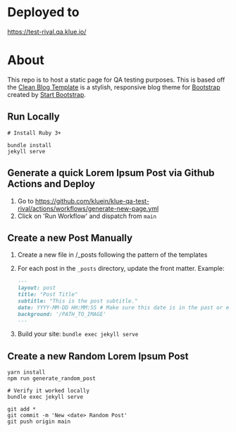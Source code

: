 # Deployed to
https://test-rival.qa.klue.io/

# About
This repo is to host a static page for QA testing purposes. This is based off the [Clean Blog Template](https://startbootstrap.com/themes/clean-blog-jekyll/) is a stylish, responsive blog theme for [Bootstrap](https://getbootstrap.com/) created by [Start Bootstrap](https://startbootstrap.com/). 

## Run Locally
```
# Install Ruby 3+

bundle install
jekyll serve

```

## Generate a quick Lorem Ipsum Post via Github Actions and Deploy
1. Go to https://github.com/kluein/klue-qa-test-rival/actions/workflows/generate-new-page.yml
2. Click on 'Run Workflow' and dispatch from `main`

## Create a new Post Manually
1. Create a new file in /_posts following the pattern of the templates
2. For each post in the `_posts` directory, update the front matter. Example:

    ```markdown
    ---
    layout: post
    title: "Post Title"
    subtitle: "This is the post subtitle."
    date: YYYY-MM-DD HH:MM:SS # Make sure this date is in the past or else it won't show
    background: '/PATH_TO_IMAGE'
    ---
    ```
3. Build your site: `bundle exec jekyll serve`

## Create a new Random Lorem Ipsum Post
```
yarn install
npm run generate_random_post

# Verify it worked locally
bundle exec jekyll serve 

git add *
git commit -m 'New <date> Random Post'
git push origin main
```
